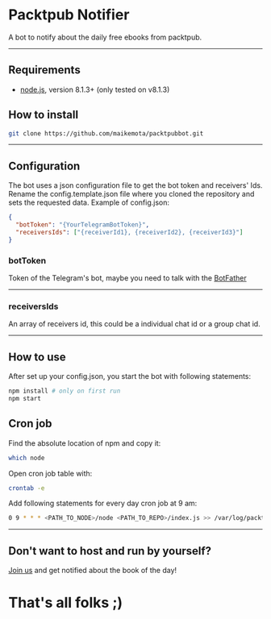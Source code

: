 # Packtpub Notifier

A bot to notify about the daily free ebooks from packtpub. 

----------

## Requirements
* [node.js](https://nodejs.org), version 8.1.3+ (only tested on v8.1.3)

## How to install
```bash
git clone https://github.com/maikemota/packtpubbot.git
```
----------

## Configuration

The bot uses a json configuration file to get the bot token and receivers' Ids.
Rename the config.template.json file where you cloned the repository and sets the requested data. Example of config.json:

```json
{
  "botToken": "{YourTelegramBotToken}",
  "receiversIds": ["{receiverId1}, {receiverId2}, {receiverId3}"]
}
```

### botToken

Token of the Telegram's bot, maybe you need to talk with the [BotFather](https://telegram.me/BotFather) 

----------

### receiversIds

An array of receivers id, this could be a individual chat id or a group chat id.

----------


## How to use

After set up your config.json, you start the bot with following statements:
```bash
npm install # only on first run
npm start
```
## Cron job
Find the absolute location of npm and copy it:
```bash
which node
```
Open cron job table with:
```bash
crontab -e
```
Add following statements for every day cron job at 9 am:
```bash
0 9 * * * <PATH_TO_NODE>/node <PATH_TO_REPO>/index.js >> /var/log/packtpub.log 2>&1
```

----------

## Don't want to host and run by yourself? 

 [Join us](https://t.me/joinchat/Db5Zqwsjm3WixWcPzWLzOg) and get notified about the book of the day!


# That's all folks ;)